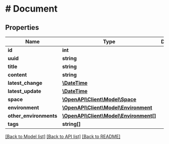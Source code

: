 # # Document

## Properties

Name | Type | Description | Notes
------------ | ------------- | ------------- | -------------
**id** | **int** |  | [optional] 
**uuid** | **string** |  | 
**title** | **string** |  | 
**content** | **string** |  | 
**latest_change** | [**\DateTime**](\DateTime.md) |  | [optional] 
**latest_update** | [**\DateTime**](\DateTime.md) |  | 
**space** | [**\OpenAPI\Client\Model\Space**](Space.md) |  | 
**environment** | [**\OpenAPI\Client\Model\Environment**](Environment.md) |  | 
**other_environments** | [**\OpenAPI\Client\Model\Environment[]**](Environment.md) |  | 
**tags** | **string[]** |  | 

[[Back to Model list]](../../README.md#documentation-for-models) [[Back to API list]](../../README.md#documentation-for-api-endpoints) [[Back to README]](../../README.md)


